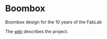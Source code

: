 # Boombox
Boombox design for the 10 years of the FabLab

The [wiki](https://github.com/fablab-sion/Boombox/wiki) describes the project.
